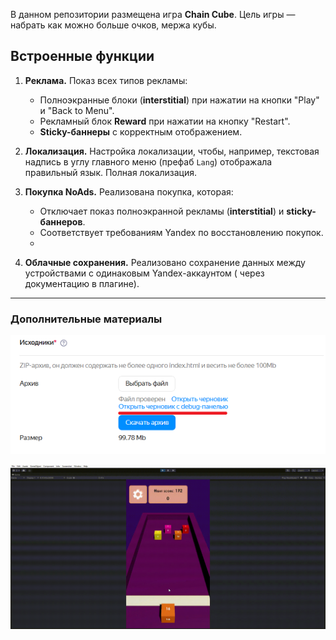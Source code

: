 В данном репозитории размещена игра **Chain Cube**. Цель игры — набрать как можно больше очков, мержа кубы. 

## Встроенные функции

1. **Реклама.** Показ всех типов рекламы:
   - Полноэкранные блоки (**interstitial**) при нажатии на кнопки "Play" и "Back to Menu".
   - Рекламный блок **Reward** при нажатии на кнопку "Restart".
   - **Sticky-баннеры** с корректным отображением.

2. **Локализация.** Настройка локализации, чтобы, например, текстовая надпись в углу главного меню (префаб `Lang`) отображала правильный язык. Полная локализация.

3. **Покупка NoAds.** Реализована покупка, которая:
   - Отключает показ полноэкранной рекламы (**interstitial**) и **sticky-баннеров**.
   - Соответствует требованиям Yandex по восстановлению покупок.
   - 
4. **Облачные сохранения.** Реализовано сохранение данных между устройствами с одинаковым Yandex-аккаунтом ( через документацию в плагине).

---

### Дополнительные материалы
![Первая сцена](/README_Additional_materials/arch.png)

![Пример игрового процесса](/README_Additional_materials/testTaskGif.gif)
